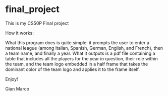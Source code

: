# final_project
This is my CS50P Final project

How it works:

What this program does is quite simple: it prompts the user to enter a national league (among Italian, Spanish, German, English, and French), then a team name, and finally a year. What it outputs is a pdf file containing a table that includes all the players for the year in question, their role within the team, and the team logo embedded in a half frame that takes the dominant color of the team logo and applies it to the frame itself.

Enjoy!

Gian Marco
